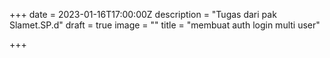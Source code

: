 +++
date = 2023-01-16T17:00:00Z
description = "Tugas dari pak Slamet.SP.d"
draft = true
image = ""
title = "membuat auth login multi user"

+++
